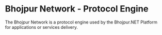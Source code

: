# Bhojpur Network - Protocol Engine
The Bhojpur Network is a protocol engine used by the Bhojpur.NET Platform for applications or services delivery.

